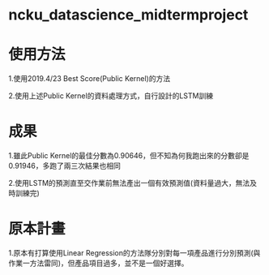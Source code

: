 # ncku_datascience_midtermproject
# 使用方法
1.使用2019.4/23 Best Score(Public Kernel)的方法

2.使用上述Public Kernel的資料處理方式，自行設計的LSTM訓練
# 成果
1.雖此Public Kernel的最佳分數為0.90646，但不知為何我跑出來的分數卻是0.91946，多跑了兩三次結果也相同

2.使用LSTM的預測直至交作業前無法產出一個有效預測值(資料量過大，無法及時訓練完)
# 原本計畫
1.原本有打算使用Linear Regression的方法隊分別對每一項產品進行分別預測(與作業一方法雷同)，但產品項目過多，並不是一個好選擇。
